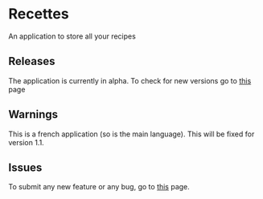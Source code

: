# Recettes
An application to store all your recipes

## Releases
The application is currently in alpha. To check for new versions go to [this](https://github.com/Azerty29242/Recettes/releases) page

## Warnings
This is a french application (so is the main language). This will be fixed for version 1.1.

## Issues
To submit any new feature or any bug, go to [this](https://github.com/Azerty29242/Recettes/issues) page.

